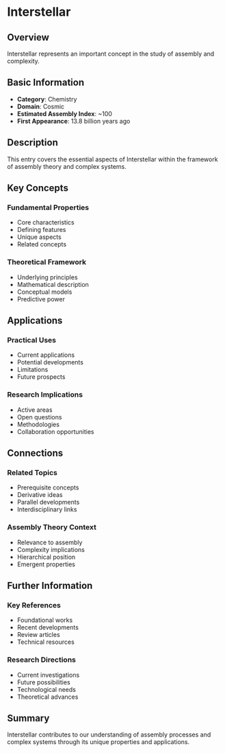 # Interstellar

## Overview

Interstellar represents an important concept in the study of assembly and complexity.

## Basic Information

- **Category**: Chemistry
- **Domain**: Cosmic
- **Estimated Assembly Index**: ~100
- **First Appearance**: 13.8 billion years ago

## Description

This entry covers the essential aspects of Interstellar within the framework of assembly theory and complex systems.

## Key Concepts

### Fundamental Properties
- Core characteristics
- Defining features
- Unique aspects
- Related concepts

### Theoretical Framework
- Underlying principles
- Mathematical description
- Conceptual models
- Predictive power

## Applications

### Practical Uses
- Current applications
- Potential developments
- Limitations
- Future prospects

### Research Implications
- Active areas
- Open questions
- Methodologies
- Collaboration opportunities

## Connections

### Related Topics
- Prerequisite concepts
- Derivative ideas
- Parallel developments
- Interdisciplinary links

### Assembly Theory Context
- Relevance to assembly
- Complexity implications
- Hierarchical position
- Emergent properties

## Further Information

### Key References
- Foundational works
- Recent developments
- Review articles
- Technical resources

### Research Directions
- Current investigations
- Future possibilities
- Technological needs
- Theoretical advances

## Summary

Interstellar contributes to our understanding of assembly processes and complex systems through its unique properties and applications.

